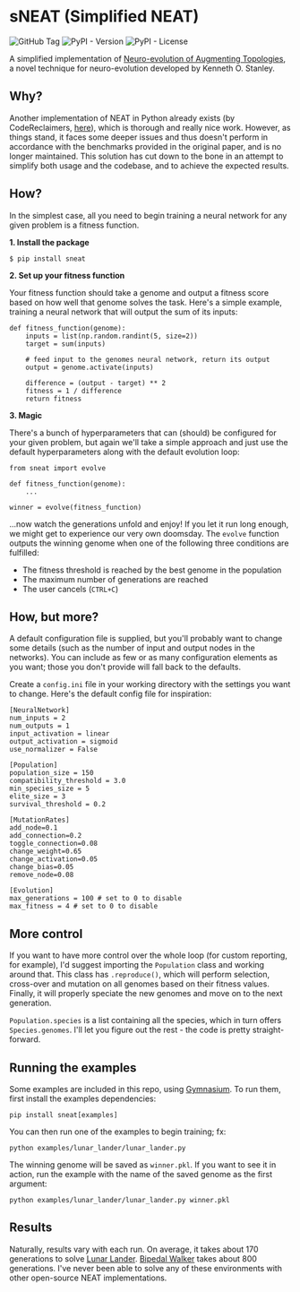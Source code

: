 # sNEAT (Simplified NEAT)

![GitHub Tag](https://img.shields.io/github/v/tag/bhark/sneat) 
![PyPI - Version](https://img.shields.io/pypi/v/sneat)
![PyPI - License](https://img.shields.io/pypi/l/sneat)

A simplified implementation of [Neuro-evolution of Augmenting Topologies](https://nn.cs.utexas.edu/downloads/papers/stanley.ec02.pdf), a novel technique for neuro-evolution developed by Kenneth O. Stanley. 

## Why? 

Another implementation of NEAT in Python already exists (by CodeReclaimers, [here](https://github.com/CodeReclaimers/neat-python)), which is thorough and really nice work. However, as things stand, it faces some deeper issues and thus doesn't perform in accordance with the benchmarks provided in the original paper, and is no longer maintained. This solution has cut down to the bone in an attempt to simplify both usage and the codebase, and to achieve the expected results. 

## How? 

In the simplest case, all you need to begin training a neural network for any given problem is a fitness function. 

**1. Install the package**

`$ pip install sneat`

**2. Set up your fitness function**

Your fitness function should take a genome and output a fitness score based on how well that genome solves the task. 
Here's a simple example, training a neural network that will output the sum of its inputs:

```
def fitness_function(genome):
    inputs = list(np.random.randint(5, size=2))
    target = sum(inputs)

    # feed input to the genomes neural network, return its output
    output = genome.activate(inputs) 

    difference = (output - target) ** 2
    fitness = 1 / difference
    return fitness
```

**3. Magic**

There's a bunch of hyperparameters that can (should) be configured for your given problem, but again we'll take a simple approach and just use the default hyperparameters along with the default evolution loop:

```
from sneat import evolve

def fitness_function(genome):
    ...

winner = evolve(fitness_function)
```

...now watch the generations unfold and enjoy! If you let it run long enough, we might get to experience our very own doomsday. The `evolve` function outputs the winning genome when one of the following three conditions are fulfilled: 

- The fitness threshold is reached by the best genome in the population
- The maximum number of generations are reached
- The user cancels (`CTRL+C`)

## How, but more? 

A default configuration file is supplied, but you'll probably want to change some details (such as the number of input and output nodes in the networks). You can include as few or as many configuration elements as you want; those you don't provide will fall back to the defaults. 

Create a `config.ini` file in your working directory with the settings you want to change. Here's the default config file for inspiration: 

```
[NeuralNetwork]
num_inputs = 2
num_outputs = 1
input_activation = linear
output_activation = sigmoid
use_normalizer = False

[Population]
population_size = 150
compatibility_threshold = 3.0
min_species_size = 5
elite_size = 3
survival_threshold = 0.2

[MutationRates]
add_node=0.1
add_connection=0.2
toggle_connection=0.08
change_weight=0.65
change_activation=0.05
change_bias=0.05
remove_node=0.08

[Evolution]
max_generations = 100 # set to 0 to disable
max_fitness = 4 # set to 0 to disable
```

## More control

If you want to have more control over the whole loop (for custom reporting, for example), I'd suggest importing the `Population` class and working around that. This class has `.reproduce()`, which will perform selection, cross-over and mutation on all genomes based on their fitness values. Finally, it will properly speciate the new genomes and move on to the next generation. 

`Population.species` is a list containing all the species, which in turn offers `Species.genomes`. I'll let you figure out the rest - the code is pretty straight-forward. 

## Running the examples

Some examples are included in this repo, using [Gymnasium](https://gymnasium.farama.org/index.html#). To run them, first install the examples dependencies:

`pip install sneat[examples]`

You can then run one of the examples to begin training; fx:

`python examples/lunar_lander/lunar_lander.py`

The winning genome will be saved as `winner.pkl`. If you want to see it in action, run the example with the name of the saved genome as the first argument:

`python examples/lunar_lander/lunar_lander.py winner.pkl`

## Results

Naturally, results vary with each run. On average, it takes about 170 generations to solve [Lunar Lander](https://gymnasium.farama.org/environments/box2d/lunar_lander/). [Bipedal Walker](https://gymnasium.farama.org/environments/box2d/bipedal_walker/) takes about 800 generations. I've never been able to solve any of these environments with other open-source NEAT implementations. 